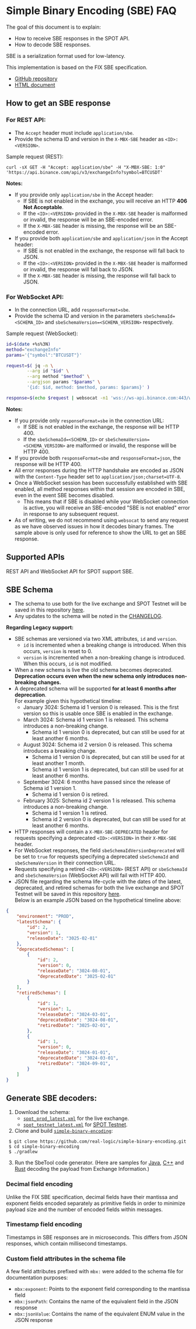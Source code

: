 # Simple Binary Encoding (SBE) FAQ

The goal of this document is to explain:

* How to receive SBE responses in the SPOT API.
* How to decode SBE responses.

SBE is a serialization format used for low-latency. 

This implementation is based on the FIX SBE specification.
* [GitHub repository](https://github.com/FIXTradingCommunity/fix-simple-binary-encoding)
* [HTML document](https://www.fixtrading.org/standards/sbe-online)

## How to get an SBE response

### For REST API:

* The `Accept` header must include `application/sbe`.
* Provide the schema ID and version in the `X-MBX-SBE` header as `<ID>:<VERSION>`.

Sample request (REST):

```
curl -sX GET -H "Accept: application/sbe" -H "X-MBX-SBE: 1:0" 'https://api.binance.com/api/v3/exchangeInfo?symbol=BTCUSDT'
```
**Notes:**

* If you provide only `application/sbe` in the Accept header:
    * If SBE is not enabled in the exchange, you will receive an HTTP **406 Not Acceptable**.
    * If the `<ID>:<VERSION>` provided in the `X-MBX-SBE` header is malformed or invalid, the response will be an SBE-encoded error.
    * If the `X-MBX-SBE` header is missing, the response will be an SBE-encoded error.
* If you provide both `application/sbe` and `application/json` in the Accept header:
    * If SBE is not enabled in the exchange, the response will fall back to JSON.
    * If the `<ID>:<VERSION>` provided in the `X-MBX-SBE` header is malformed or invalid, the response will fall back to JSON.
    * If the `X-MBX-SBE` header is missing, the response will fall back to JSON.

### For WebSocket API:

* In the connection URL, add `responseFormat=sbe`.
* Provide the schema ID and version in the parameters `sbeSchemaId=<SCHEMA_ID>` and `sbeSchemaVersion=<SCHEMA_VERSION>` respectively. 

Sample request (WebSocket):

```bash
id=$(date +%s%3N)
method="exchangeInfo"
params='{"symbol":"BTCUSDT"}'

request=$( jq -n \
        --arg id "$id" \
        --arg method "$method" \
        --argjson params "$params" \
        '{id: $id, method: $method, params: $params}' )

response=$(echo $request | websocat -n1 'wss://ws-api.binance.com:443/ws-api/v3?responseFormat=sbe&sbeSchemaId=1&sbeSchemaVersion=0')
```

**Notes:**

* If you provide only `responseFormat=sbe` in the connection URL:
    * If SBE is not enabled in the exchange, the response will be HTTP 400.
    * If the `sbeSchemaId=<SCHEMA_ID>` or `sbeSchemaVersion=<SCHEMA_VERSION>` are malformed or invalid, the response will be HTTP 400.
* If you provide both `responseFormat=sbe` and `responseFormat=json`, the response will be HTTP 400.
* All error responses during the HTTP handshake are encoded as JSON with the `Content-Type` header set to `application/json;charset=UTF-8`.
* Once a WebSocket session has been successfully established with SBE enabled, all method responses within that session are encoded in SBE, even in the event SBE becomes disabled. 
    * This means that if SBE is disabled while your WebSocket connection is active, you will receive an SBE-encoded "SBE is not enabled" error in response to any subsequent request.
* As of writing, we do not recommend using `websocat` to send any request as we have observed issues in how it decodes binary frames. The sample above is only used for reference to show the URL to get an SBE response.

## Supported APIs

REST API and WebSocket API for SPOT support SBE.

## SBE Schema

* The schema to use both for the live exchange and SPOT Testnet will be saved in this repository [here](https://github.com/binance/binance-spot-api-docs/tree/master/sbe/schemas). 
* Any updates to the schema will be noted in the [CHANGELOG](../CHANGELOG.md). 

**Regarding Legacy support:**

* SBE schemas are versioned via two XML attributes, `id` and `version`.
	* `id` is incremented when a breaking change is introduced. When this occurs, `version` is reset to 0.
	* `version` is incremented when a non-breaking change is introduced. When this occurs, `id` is not modified.
* When a new schema is live the old schema becomes deprecated. **Deprecation occurs even when the new schema only introduces non-breaking changes.**
* A deprecated schema will be supported **for at least 6 months after deprecation**. <br>For example given this hypothetical timeline:
	* January 3024: Schema id 1 version 0 is released. This is the first version so this is usable once SBE is enabled in the exchange. 
	* March 3024: Schema id 1 version 1 is released. This schema introduces a non-breaking change. 
		* Schema id 1 version 0 is deprecated, but can still be used for at least another 6 months.
	* August 3024: Schema id 2 version 0 is released. This schema introduces a breaking change.
		* Schema id 1 version 0 is deprecated, but can still be used for at least another 1 month.
		* Schema id 1 version 1 is deprecated, but can still be used for at least another 6 months.
    * September 3024: 6 months have passed since the release of Schema id 1 version 1. 
        * Schema id 1 version 0 is retired.
	* February 3025: Schema id 2 version 1 is released. This schema introduces a non-breaking change.
		* Schema id 1 version 1 is retired.
		* Schema id 2 version 0 is deprecated, but can still be used for at least another 6 months.
* HTTP responses will contain a `X-MBX-SBE-DEPRECATED` header for requests specifying a deprecated `<ID>:<VERSION>` in their `X-MBX-SBE` header.
* For WebSocket responses, the field `sbeSchemaIdVersionDeprecated` will be set to `true` for requests specifying a deprecated `sbeSchemaId` and `sbeSchemaVersion` in their connection URL.
* Requests specifying a retired `<ID>:<VERSION>` (REST API) or `sbeSchemaId` and `sbeSchemaVersion`  (WebSocket API) will fail with HTTP 400.
* JSON file regarding the schema life-cycle with the dates of the latest, deprecated, and retired schemas for both the live exchange and SPOT Testnet will be saved in this repository [here](https://github.com/binance/binance-spot-api-docs/tree/master/sbe/schemas). <br> Below is an example JSON based on the hypothetical timeline above:

```json
{
    "environment": "PROD",
    "latestSchema": {
        "id": 2,
        "version": 1,
        "releaseDate": "3025-02-01" 
    },
    "deprecatedSchemas": [
        {
            "id": 2,
            "version": 0,
            "releaseDate": "3024-08-01",
            "deprecatedDate": "3025-02-01" 
        }
    ],
    "retiredSchemas": [
        {
            "id": 1,
            "version": 1,
            "releaseDate": "3024-03-01",
            "deprecatedDate": "3024-08-01", 
            "retiredDate": "3025-02-01",
        },
        {
            "id": 1,
            "version": 0,
            "releaseDate": "3024-01-01",
            "deprecatedDate": "3024-03-01",
            "retiredDate": "3024-09-01",
        }
    ]
}
```

## Generate SBE decoders:

1. Download the schema:
    * [`spot_prod_latest.xml`](../sbe/schemas/spot_prod_latest.xml) for the live exchange.
    * [`spot_testnet_latest.xml`](../sbe/schemas/spot_testnet_latest.xml) for [SPOT Testnet](https://testnet.binance.vision).
2. Clone and build [`simple-binary-encoding`](https://github.com/real-logic/simple-binary-encoding):
```shell
 $ git clone https://github.com/real-logic/simple-binary-encoding.git
 $ cd simple-binary-encoding
 $ ./gradlew
```
3. Run the SbeTool code generator. (Here are samples for [Java](https://github.com/binance/binance-sbe-java-sample-app), [C++](https://github.com/binance/binance-sbe-cpp-sample-app) and [Rust](https://github.com/binance/binance-sbe-rust-sample-app) decoding the payload from Exchange Information.)

### Decimal field encoding

Unlike the FIX SBE specification, decimal fields have their mantissa and exponent fields encoded separately as primitive fields in order to minimize payload size and the number of encoded fields within messages.

### Timestamp field encoding

Timestamps in SBE responses are in microseconds. This differs from JSON responses, which contain millisecond timestamps.

### Custom field attributes in the schema file

A few field attributes prefixed with `mbx:` were added to the schema file for documentation purposes:
- `mbx:exponent`: Points to the exponent field corresponding to the mantissa field
- `mbx:jsonPath`: Contains the name of the equivalent field in the JSON response
- `mbx:jsonValue`: Contains the name of the equivalent ENUM value in the JSON response






